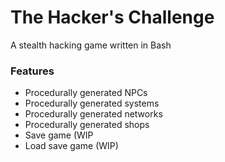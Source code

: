 # The Hacker's Challenge
A stealth hacking game written in Bash

### Features
* Procedurally generated NPCs
* Procedurally generated systems
* Procedurally generated networks
* Procedurally generated shops
* Save game (WIP
* Load save game (WIP)
